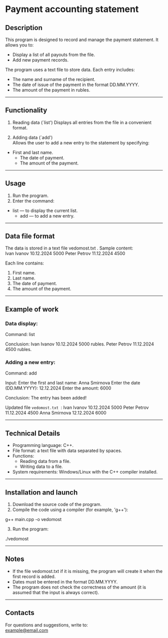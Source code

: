 # Payment accounting statement

## Description  
This program is designed to record and manage the payment statement. It allows you to:  
- Display a list of all payouts from the file.  
- Add new payment records.  

The program uses a text file to store data. Each entry includes:  
- The name and surname of the recipient.  
- The date of issue of the payment in the format DD.MM.YYYY.  
- The amount of the payment in rubles.

---

## Functionality  

1. Reading data (`list')
Displays all entries from the file in a convenient format.  

2. Adding data (`add')  
   Allows the user to add a new entry to the statement by specifying:
- First and last name.  
   - The date of payment.  
   - The amount of the payment.  

---

## Usage  

1. Run the program.  
2. Enter the command:
- list — to display the current list.  
   - add — to add a new entry.  

---

## Data file format  
The data is stored in a text file vedomost.txt . Sample content:  
Ivan Ivanov 10.12.2024 5000
Peter Petrov 11.12.2024 4500

Each line contains:
1. First name.
2. Last name.  
3. The date of payment.  
4. The amount of the payment.  

---

## Example of work  

### Data display:  
Command:
list

Conclusion:
Ivan Ivanov 10.12.2024 5000 rubles.
Peter Petrov 11.12.2024 4500 rubles.

### Adding a new entry:  
Command:
add

Input:
Enter the first and last name: Anna Smirnova
Enter the date (DD.MM.YYYY): 12.12.2024
Enter the amount: 6000

Conclusion:
The entry has been added!

Updated file `vedomost.txt `:
Ivan Ivanov 10.12.2024 5000
Peter Petrov 11.12.2024 4500
Anna Smirnova 12.12.2024 6000

---

## Technical Details  

- Programming language: C++.  
- File format: a text file with data separated by spaces.  
- Functions:  
  - Reading data from a file.  
  - Writing data to a file.
- System requirements: Windows/Linux with the C++ compiler installed.

---

## Installation and launch  

1. Download the source code of the program.  
2. Compile the code using a compiler (for example, 'g++'):

g++ main.cpp -o vedomost
   
3. Run the program:

./vedomost
   
---

## Notes  

- If the file vedomost.txt if it is missing, the program will create it when the first record is added.  
- Dates must be entered in the format DD.MM.YYYY.  
- The program does not check the correctness of the amount (it is assumed that the input is always correct).  

---

## Contacts  

For questions and suggestions, write to:  
[example@email.com](mailto:example@email.com)